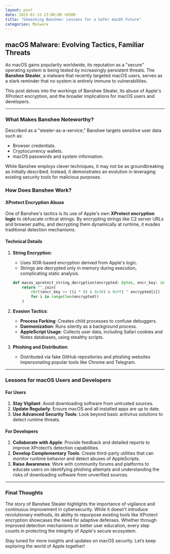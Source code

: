 ```yaml
---
layout: post
date: 2025-01-15 23:00:00 +0300
title: "Unmasking Banshee: Lessons for a Safer macOS Future"
categories: Malware
---
```


## macOS Malware: Evolving Tactics, Familiar Threats

As macOS gains popularity worldwide, its reputation as a "secure" operating system is being tested by increasingly persistent threats. The **Banshee Stealer**, a malware that recently targeted macOS users, serves as a stark reminder that no system is entirely immune to vulnerabilities.

This post delves into the workings of Banshee Stealer, its abuse of Apple's XProtect encryption, and the broader implications for macOS users and developers.

---

### **What Makes Banshee Noteworthy?**

Described as a "stealer-as-a-service," Banshee targets sensitive user data such as:
- Browser credentials.
- Cryptocurrency wallets.
- macOS passwords and system information.

While Banshee employs clever techniques, it may not be as groundbreaking as initially described. Instead, it demonstrates an evolution in leveraging existing security tools for malicious purposes.

### **How Does Banshee Work?**

#### **XProtect Encryption Abuse**
One of Banshee's tactics is its use of Apple's own **XProtect encryption logic** to obfuscate critical strings. By encrypting strings like C2 server URLs and browser paths, and decrypting them dynamically at runtime, it evades traditional detection mechanisms.

#### **Technical Details**
1. **String Encryption**:
   - Uses XOR-based encryption derived from Apple's logic.
   - Strings are decrypted only in memory during execution, complicating static analysis.

   ```python
   def macos_xprotect_string_decryption(encrypted: bytes, encr_key: int) -> str:
       return "".join(
           chr((encr_key >> ((i * 8) & 0x38) & 0xFF) ^ encrypted[i])
           for i in range(len(encrypted))
       )
   ```

2. **Evasion Tactics**:
   - **Process Forking**: Creates child processes to confuse debuggers.
   - **Daemonization**: Runs silently as a background process.
   - **AppleScript Usage**: Collects user data, including Safari cookies and Notes databases, using stealthy scripts.

3. **Phishing and Distribution**:
   - Distributed via fake GitHub repositories and phishing websites impersonating popular tools like Chrome and Telegram.

---

### **Lessons for macOS Users and Developers**

#### **For Users**
1. **Stay Vigilant**: Avoid downloading software from untrusted sources.
2. **Update Regularly**: Ensure macOS and all installed apps are up to date.
3. **Use Advanced Security Tools**: Look beyond basic antivirus solutions to detect runtime threats.

#### **For Developers**
1. **Collaborate with Apple**: Provide feedback and detailed reports to improve XProtect’s detection capabilities.
2. **Develop Complementary Tools**: Create third-party utilities that can monitor runtime behavior and detect abuses of AppleScripts.
3. **Raise Awareness**: Work with community forums and platforms to educate users on identifying phishing attempts and understanding the risks of downloading software from unverified sources.

---

### **Final Thoughts**

The story of Banshee Stealer highlights the importance of vigilance and continuous improvement in cybersecurity. While it doesn't introduce revolutionary methods, its ability to repurpose existing tools like XProtect encryption showcases the need for adaptive defenses. Whether through improved detection mechanisms or better user education, every step counts in protecting the integrity of Apple's secure ecosystem.

Stay tuned for more insights and updates on macOS security. Let’s keep exploring the world of Apple together!